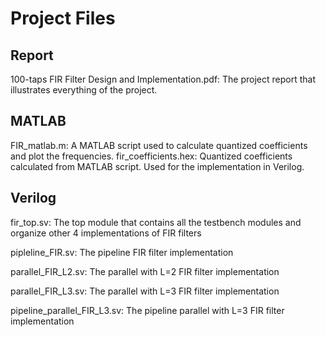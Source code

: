 # Project Files

## Report
100-taps FIR Filter Design and Implementation.pdf: The project report that illustrates everything of the project.


## MATLAB
FIR_matlab.m: A MATLAB script used to calculate quantized coefficients and plot the frequencies.
fir_coefficients.hex: Quantized coefficients calculated from MATLAB script. Used for the implementation in Verilog.

## Verilog
fir_top.sv: The top module that contains all the testbench modules and organize other 4 implementations of FIR filters

pipleline_FIR.sv: The pipeline FIR filter implementation

parallel_FIR_L2.sv: The parallel with L=2 FIR filter implementation

parallel_FIR_L3.sv: The parallel with L=3 FIR filter implementation

pipeline_parallel_FIR_L3.sv: The pipeline parallel with L=3 FIR filter implementation

